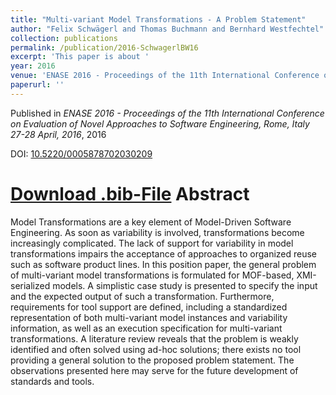 ```yaml
---
title: "Multi-variant Model Transformations - A Problem Statement"
author: "Felix Schwägerl and Thomas Buchmann and Bernhard Westfechtel"
collection: publications
permalink: /publication/2016-SchwagerlBW16
excerpt: 'This paper is about '
year: 2016
venue: 'ENASE 2016 - Proceedings of the 11th International Conference on Evaluation of Novel Approaches to Software Engineering, Rome, Italy 27-28 April, 2016'
paperurl: ''
---
```


Published in *ENASE 2016 - Proceedings of the 11th International Conference on Evaluation of Novel Approaches to Software Engineering, Rome, Italy 27-28 April, 2016*, 2016

DOI: [10.5220/0005878702030209](https://doi.org/10.5220/0005878702030209)

[Download .bib-File](http://tbuchmann.github.io/files/SchwagerlBW16.bib)
Abstract
=====

Model Transformations are a key element of Model-Driven Software Engineering. As soon as variability is involved, transformations become increasingly complicated. The lack of support for variability in model transformations impairs the acceptance of approaches to organized reuse such as software product lines. In this position paper, the general problem of multi-variant model transformations is formulated for MOF-based, XMI-serialized models. A simplistic case study is presented to specify the input and the expected output of such a transformation. Furthermore, requirements for tool support are defined, including a standardized representation of both multi-variant model instances and variability information, as well as an execution specification for multi-variant transformations. A literature review reveals that the problem is weakly identified and often solved using ad-hoc solutions; there exists no tool providing a general solution to the proposed problem statement. The observations presented here may serve for the future development of standards and tools.